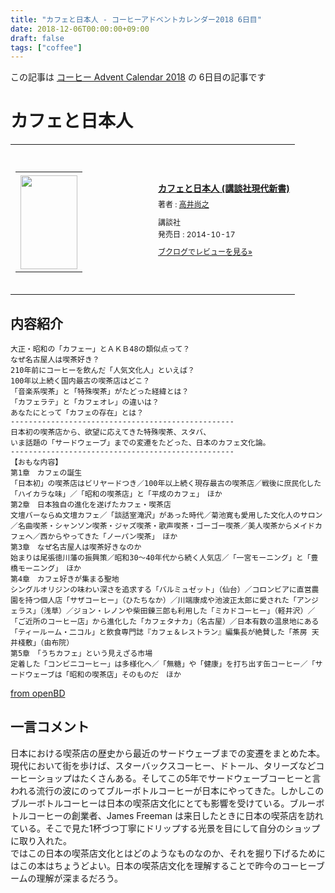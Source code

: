 ```yaml
---
title: "カフェと日本人 - コーヒーアドベントカレンダー2018 6日目"
date: 2018-12-06T00:00:00+09:00
draft: false
tags: ["coffee"]
---
```


この記事は [コーヒー Advent Calendar 2018](https://adventar.org/calendars/3204) の 6日目の記事です

# カフェと日本人
<div class="booklog_html"><table><tr><td class="booklog_html_image"><div style="background:url(https://booklog.jp/common/buildhtml/wood/images/top.gif) no-repeat right;width:200px;height:25px;"></div><table cellpadding="0" cellspacing="0" border="0" width="200"><tr><td background="https://booklog.jp/common/buildhtml/wood/images/main.gif" height="160" style="vertical-align:bottom;text-align:center;line-height:0;"><a href="https://www.amazon.co.jp/%E3%82%AB%E3%83%95%E3%82%A7%E3%81%A8%E6%97%A5%E6%9C%AC%E4%BA%BA-%E8%AC%9B%E8%AB%87%E7%A4%BE%E7%8F%BE%E4%BB%A3%E6%96%B0%E6%9B%B8-%E9%AB%98%E4%BA%95-%E5%B0%9A%E4%B9%8B/dp/4062882876?SubscriptionId=0AVSM5SVKRWTFMG7ZR82&tag=gennei-22&linkCode=xm2&camp=2025&creative=165953&creativeASIN=4062882876" target="_blank"><img src="https://images-fe.ssl-images-amazon.com/images/I/31WeNVyzJhL._SL160_.jpg" width="91" height="150" style="border:0;border-radius:0;" /></a></td></tr></table><div style="background:url(https://booklog.jp/common/buildhtml/wood/images/bottom.gif) no-repeat;width:200px;height:15px;"></div></td><td class="booklog_html_info" style="padding-left:20px;"><div class="booklog_html_title" style="margin-bottom:10px;font-size:14px;font-weight:bold;"><a href="https://www.amazon.co.jp/%E3%82%AB%E3%83%95%E3%82%A7%E3%81%A8%E6%97%A5%E6%9C%AC%E4%BA%BA-%E8%AC%9B%E8%AB%87%E7%A4%BE%E7%8F%BE%E4%BB%A3%E6%96%B0%E6%9B%B8-%E9%AB%98%E4%BA%95-%E5%B0%9A%E4%B9%8B/dp/4062882876?SubscriptionId=0AVSM5SVKRWTFMG7ZR82&tag=gennei-22&linkCode=xm2&camp=2025&creative=165953&creativeASIN=4062882876" target="_blank">カフェと日本人 (講談社現代新書)</a></div><div style="margin-bottom:10px;"><div class="booklog_html_author" style="margin-bottom:15px;font-size:12px;line-height:1.2em">著者 : <a href="https://booklog.jp/author/%E9%AB%98%E4%BA%95%E5%B0%9A%E4%B9%8B" target="_blank">高井尚之</a></div><div class="booklog_html_manufacturer" style="margin-bottom:5px;font-size:12px;line-height:1.2em">講談社</div><div class="booklog_html_release" style="font-size:12px;line-height:1.2em">発売日 : 2014-10-17</div></div><div class="booklog_html_link_amazon"><a href="https://booklog.jp/item/1/4062882876" style="font-size:12px;" target="_blank">ブクログでレビューを見る»</a></div></td></tr></table></div>

## 内容紹介

```
大正・昭和の「カフェー」とＡＫＢ48の類似点って？
なぜ名古屋人は喫茶好き？
210年前にコーヒーを飲んだ「人気文化人」といえば？
100年以上続く国内最古の喫茶店はどこ？
「音楽系喫茶」と「特殊喫茶」がたどった経緯とは？
「カフェラテ」と「カフェオレ」の違いは？
あなたにとって「カフェの存在」とは？
--------------------------------------------------
日本初の喫茶店から、欲望に応えてきた特殊喫茶、スタバ、
いま話題の「サードウェーブ」までの変遷をたどった、日本のカフェ文化論。
--------------------------------------------------
【おもな内容】
第1章　カフェの誕生
「日本初」の喫茶店はビリヤードつき／100年以上続く現存最古の喫茶店／戦後に庶民化した「ハイカラな味」／「昭和の喫茶店」と「平成のカフェ」　ほか
第2章　日本独自の進化を遂げたカフェ・喫茶店
文壇バーならぬ文壇カフェ／「談話室滝沢」があった時代／菊池寛も愛用した文化人のサロン／名曲喫茶・シャンソン喫茶・ジャズ喫茶・歌声喫茶・ゴーゴー喫茶／美人喫茶からメイドカフェへ／西からやってきた「ノーパン喫茶」　ほか
第3章　なぜ名古屋人は喫茶好きなのか
始まりは尾張徳川藩の振興策／昭和30～40年代から続く人気店／「一宮モーニング」と「豊橋モーニング」　ほか
第4章　カフェ好きが集まる聖地
シングルオリジンの味わい深さを追求する「バルミュゼット」（仙台）／コロンビアに直営農園を持つ個人店「サザコーヒー」（ひたちなか）／川端康成や池波正太郎に愛された「アンジェラス」（浅草）／ジョン・レノンや柴田錬三郎も利用した「ミカドコーヒー」（軽井沢）／「ご近所のコーヒー店」から進化した「カフェタナカ」（名古屋）／日本有数の温泉地にある「ティールーム・二コル」と飲食専門誌『カフェ＆レストラン』編集長が絶賛した「茶房 天井棧敷」（由布院）
第5章　「うちカフェ」という見えざる市場
定着した「コンビニコーヒー」は多様化へ／「無糖」や「健康」を打ち出す缶コーヒー／「サードウェーブは「昭和の喫茶店」そのものだ　ほか
```
[from openBD](https://api.openbd.jp/v1/get?isbn=9784062882873)

## 一言コメント
日本における喫茶店の歴史から最近のサードウェーブまでの変遷をまとめた本。  
現代において街を歩けば、スターバックスコーヒー、ドトール、タリーズなどコーヒーショップはたくさんある。そしてこの5年でサードウェーブコーヒーと言われる流行の波にのってブルーボトルコーヒーが日本にやってきた。しかしこのブルーボトルコーヒーは日本の喫茶店文化にとても影響を受けている。ブルーボトルコーヒーの創業者、James Freeman は来日したときに日本の喫茶店を訪れている。そこで見た1杯づつ丁寧にドリップする光景を目にして自分のショップに取り入れた。  
ではこの日本の喫茶店文化とはどのようなものなのか、それを掘り下げるためにはこの本はちょうどよい。日本の喫茶店文化を理解することで昨今のコーヒーブームの理解が深まるだろう。